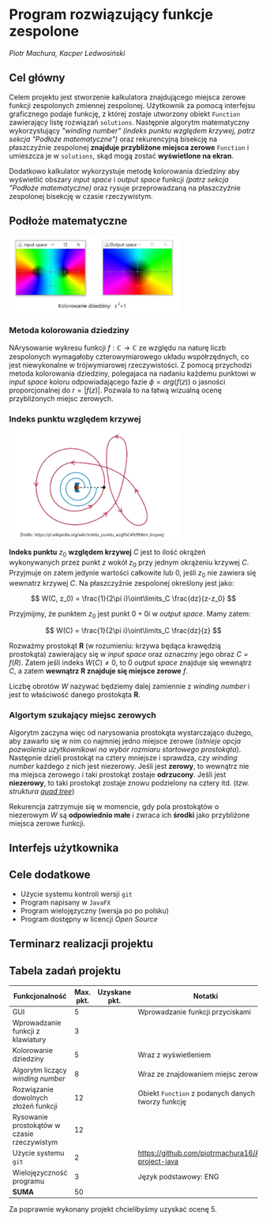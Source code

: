 # Program rozwiązujący funkcje zespolone

_Piotr Machura, Kacper Ledwosiński_

## Cel główny

Celem projektu jest stworzenie kalkulatora znajdującego miejsca zerowe funkcji zespolonych zmiennej zespolonej. Użytkownik za pomocą interfejsu graficznego podaje funkcję, z której zostaje utworzony obiekt `Function` zawierający listę rozwiązań `solutions`. Następnie algorytm matematyczny wykorzystujący _"winding number"_ _(indeks punktu względem krzywej, patrz sekcja "Podłoże matematyczne")_ oraz rekurencyjną bisekcję na płaszczyźnie zespolonej **znajduje przybliżone miejsca zerowe** `Function` i umieszcza je w `solutions`, skąd mogą zostać **wyświetlone na ekran**.

Dodatkowo kalkulator wykorzystuje metodę kolorowania dziedziny aby wyświetlić obszary _input space_ i _output space_ funkcji _(patrz sekcja "Podłoże matematyczne)_ oraz rysuje przeprowadzaną na płaszczyźnie zespolonej bisekcję w czasie rzeczywistym.

## Podłoże matematyczne

<img src="io_spac.jpg" alt="iospace" width="350"/>

### Metoda kolorowania dziedziny

NArysowanie wykresu funkcji $f: \mathbb{C}\rightarrow \mathbb{C}$ ze względu na naturę liczb zespolonych wymagałoby czterowymiarowego układu współrzędnych, co jest niewykonalne w trójwymiarowej rzeczywistości. Z pomocą przychodzi metoda kolorowania dziedziny, polegajaca na nadaniu każdemu punktowi w _input space_ koloru odpowiadającego fazie $\phi = arg(f(z))$ o jasności proporcjonalnej do $r=|f(z)|$. Pozwala to na łatwą wizualną ocenę przybliżonych miejsc zerowych.

### Indeks punktu względem krzywej

<img src="wn.jpg" alt="iospace" width="350"/>

**Indeks punktu** $z_0$ **względem krzywej** $C$ jest to ilość okrążeń wykonywanych przez punkt $z$ wokół $z_0$ przy jednym okrążeniu krzywej $C$. Przyjmuje on zatem jedynie wartości całkowite lub 0, jeśli $z_0$ nie zawiera się wewnatrz krzywej $C$. Na płaszczyźnie zespolonej określony jest jako:

$$
W(C, z_0) = \frac{1}{2\pi i}\oint\limits_C \frac{dz}{z-z_0}
$$

Przyjmijmy, że punktem $z_0$ jest punkt $0+0i$ w _output space_. Mamy zatem:

$$
W(C) = \frac{1}{2\pi i}\oint\limits_C \frac{dz}{z}
$$

Rozważmy prostokąt **R** (w rozumieniu: krzywa będąca krawędzią prostokąta) zawierający się w _input space_ oraz oznaczmy jego obraz $C=f(R)$. Zatem jeśli indeks $W(C)\neq0$, to 0 _output space_ znajduje się wewnątrz $C$, a zatem **wewnątrz R znajduje się miejsce zerowe** $f$.

Liczbę obrotów _W_ nazywać będziemy dalej zamiennie z _winding number_ i jest to właściwość danego prostokąta **R**.

### Algortym szukający miejsc zerowych

Algorytm zaczyna więc od narysowania prostokąta wystarczająco dużego, aby zawarło się w nim co najmniej jedno miejsce zerowe (_istnieje opcja pozwolenia użytkownikowi na wybór rozmiaru startowego prostokąta_). Następnie dzieli prostokąt na cztery mniejsze i sprawdza, czy _winding number_ każdego z nich jest niezerowy. Jeśli jest **zerowy**, to wewnątrz nie ma miejsca zerowego i taki prostokąt zostaje **odrzucony**. Jeśli jest **niezerowy**, to taki prostokąt zostaje znowu podzielony na cztery itd. (_tzw. struktura [quad tree](https://en.wikipedia.org/wiki/Quadtree)_)

Rekurencja zatrzymuje się w momencie, gdy pola prostokątów o niezerowym _W_ są **odpowiednio małe** i zwraca ich **środki** jako przybliżone miejsca zerowe funkcji.

## Interfejs użytkownika

## Cele dodatkowe

-   Użycie systemu kontroli wersji `git`
-   Program napisany w `JavaFX`
-   Program wielojęzyczny (wersja po po polsku)
-   Program dostępny w licencji _Open Source_

## Terminarz realizacji projektu

## Tabela zadań projektu

| Funkcjonalność                              | Max. pkt. | Uzyskane pkt. | Notatki                                            |
| ------------------------------------------- | --------- | ------------- | -------------------------------------------------- |
| GUI                                         | 5         |               | Wprowadzanie funkcji przyciskami                   |
| Wprowadzanie funkcji z klawiatury           | 3         |               |                                                    |
| Kolorowanie dziedziny                       | 5         |               | Wraz z wyświetleniem                               |
| Algorytm liczący _winding number_           | 8         |               | Wraz ze znajdowaniem miejsc zerowych               |
| Rozwiązanie dowolnych złożeń funkcji        | 12        |               | Obiekt `Function` z podanych danych tworzy funkcję |
| Rysowanie prostokątów w czasie rzeczywistym | 12        |               |                                                    |
| Użycie systemu `git`                        | 2         |               | https://github.com/piotrmachura16/AP4-project-java |
| Wielojęzyczność programu                    | 3         |               | Język podstawowy: ENG                              |
| **SUMA**                                    | 50        |               |                                                    |

Za poprawnie wykonany projekt chcielibyśmy uzyskać ocenę 5.
